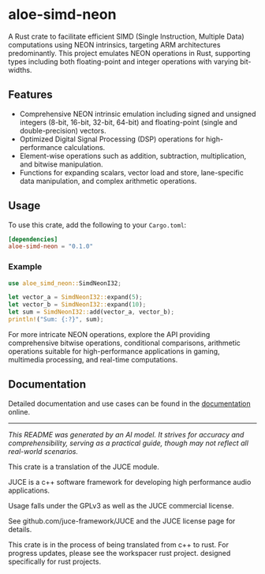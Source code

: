 # aloe-simd-neon

A Rust crate to facilitate efficient SIMD (Single Instruction, Multiple Data) computations using NEON intrinsics, targeting ARM architectures predominantly. This project emulates NEON operations in Rust, supporting types including both floating-point and integer operations with varying bit-widths.

## Features

- Comprehensive NEON intrinsic emulation including signed and unsigned integers (8-bit, 16-bit, 32-bit, 64-bit) and floating-point (single and double-precision) vectors.
- Optimized Digital Signal Processing (DSP) operations for high-performance calculations.
- Element-wise operations such as addition, subtraction, multiplication, and bitwise manipulation.
- Functions for expanding scalars, vector load and store, lane-specific data manipulation, and complex arithmetic operations.

## Usage

To use this crate, add the following to your `Cargo.toml`:

```toml
[dependencies]
aloe-simd-neon = "0.1.0"
```

### Example

```rust
use aloe_simd_neon::SimdNeonI32;

let vector_a = SimdNeonI32::expand(5);
let vector_b = SimdNeonI32::expand(10);
let sum = SimdNeonI32::add(vector_a, vector_b);
println!("Sum: {:?}", sum);
```

For more intricate NEON operations, explore the API providing comprehensive bitwise operations, conditional comparisons, arithmetic operations suitable for high-performance applications in gaming, multimedia processing, and real-time computations.

## Documentation

Detailed documentation and use cases can be found in the [documentation](https://docs.rs/aloe-simd-neon) online.

---
*This README was generated by an AI model. It strives for accuracy and comprehensibility, serving as a practical guide, though may not reflect all real-world scenarios.*

This crate is a translation of the JUCE module.

JUCE is a c++ software framework for developing high performance audio applications.

Usage falls under the GPLv3 as well as the JUCE commercial license.

See github.com/juce-framework/JUCE and the JUCE license page for details.

This crate is in the process of being translated from c++ to rust. For progress updates, please see the workspacer rust project. designed specifically for rust projects.
